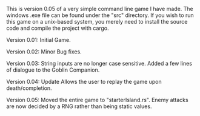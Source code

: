 This is version 0.05 of a very simple command line game I have made.
The windows .exe file can be found under the "src" directory.
If you wish to run this game on a unix-based system, you merely need to install the source code and compile the project with cargo.

Version 0.01:
Initial Game.

Version 0.02:
Minor Bug fixes.

Version 0.03:
String inputs are no longer case sensitive.
Added a few lines of dialogue to the Goblin Companion.

Version 0.04: 
Update Allows the user to replay the game upon death/completion.

Version 0.05:
Moved the entire game to "starterIsland.rs".
Enemy attacks are now decided by a RNG rather than being static values.
